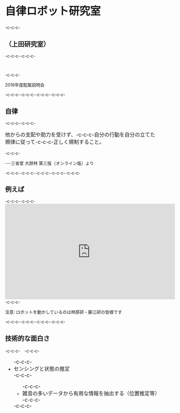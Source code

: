 <h1 style="font-size:250%">自律ロボット研究室</h1>-c-c-c-<h2>（上田研究室） </h2>-c-c-c--c-c-c-<p>&nbsp;</p>-c-c-c-<p>2016年度配属説明会</p>-c-c-c--c-c-c-<!--nextpage-->-c-c-c--c-c-c-<h2>自律</h2>-c-c-c--c-c-c-<p style="font-size:120%">他からの支配や助力を受けず、-c-c-c-自分の行動を自分の立てた規律に従って-c-c-c-正しく規制すること。 </p>-c-c-c-<p>---三省堂 大辞林 第三版（オンライン版）より</p>-c-c-c--c-c-c--c-c-c-<!--nextpage-->-c-c-c--c-c-c-<h2>例えば</h2>-c-c-c--c-c-c-<iframe width="560" height="315" src="https://www.youtube.com/embed/wFUvBKz9nEY" frameborder="0" allowfullscreen></iframe>-c-c-c-<p>注意: ロボットを動かしているのは林原研・藤江研の皆様です</p>-c-c-c--c-c-c-<!--nextpage-->-c-c-c--c-c-c-<h2>技術的な面白さ</h2>-c-c-c-　-c-c-c-<ul style="font-size:120%">-c-c-c-	<li>センシングと状態の推定</li>-c-c-c-	<ul>-c-c-c-		<li>雑音の多いデータから有用な情報を抽出する（位置推定等）</li>-c-c-c-	</ul>-c-c-c-</ul>
